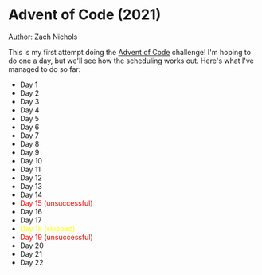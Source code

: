 # Advent of Code (2021)

Author: Zach Nichols

This is my first attempt doing the [Advent of Code](https://adventofcode.com/2021) challenge! I'm hoping to do one a day, but we'll see how the scheduling works out. Here's what I've managed to do so far:

- Day 1
- Day 2
- Day 3
- Day 4
- Day 5
- Day 6
- Day 7
- Day 8
- Day 9
- Day 10
- Day 11
- Day 12
- Day 13
- Day 14
- <span style="color:red">Day 15 (unsuccessful)</span>
- Day 16
- Day 17
- <span style="color:yellow">Day 18 (skipped)</span>
- <span style="color:red">Day 19 (unsuccessful)</span>
- Day 20
- Day 21
- Day 22



